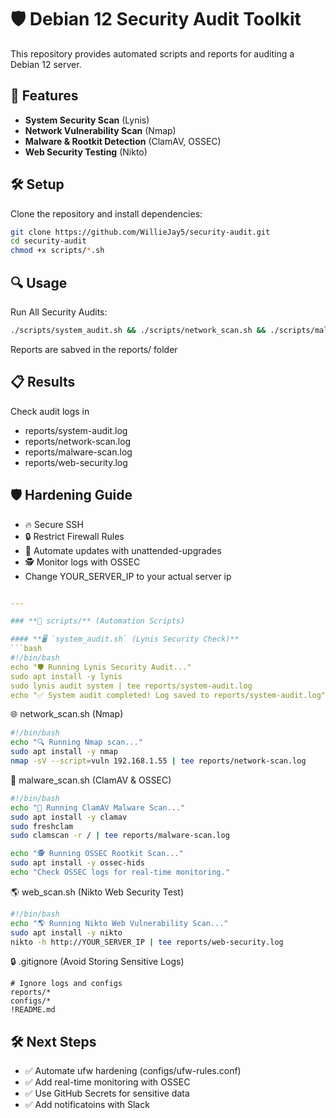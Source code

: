 
# 🛡 Debian 12 Security Audit Toolkit

This repository provides automated scripts and reports for auditing a Debian 12 server.

## 📌 Features
- **System Security Scan** (Lynis)
- **Network Vulnerability Scan** (Nmap)
- **Malware & Rootkit Detection** (ClamAV, OSSEC)
- **Web Security Testing** (Nikto)

## 🛠 Setup
Clone the repository and install dependencies:
```bash
git clone https://github.com/WillieJay5/security-audit.git
cd security-audit
chmod +x scripts/*.sh
```

## 🔍 Usage
Run All Security Audits:
```bash
./scripts/system_audit.sh && ./scripts/network_scan.sh && ./scripts/malware_scan.sh && ./scripts/web_scan.sh
```
Reports are sabved in the reports/ folder

## 📋 Results
Check audit logs in
- reports/system-audit.log
- reports/network-scan.log
- reports/malware-scan.log
- reports/web-security.log

## 🛡 Hardening Guide
- 🔥 Secure SSH
- 🔒 Restrict Firewall Rules
- 🚀 Automate updates with unattended-upgrades
- 🕵️ Monitor logs with OSSEC
- Change YOUR_SERVER_IP to your actual server ip
```yaml

---

### **📂 scripts/** (Automation Scripts)

#### **🖥 `system_audit.sh` (Lynis Security Check)**
```bash
#!/bin/bash
echo "🛡 Running Lynis Security Audit..."
sudo apt install -y lynis
sudo lynis audit system | tee reports/system-audit.log
echo "✅ System audit completed! Log saved to reports/system-audit.log"
```
🌐 network_scan.sh (Nmap)
```bash
#!/bin/bash
echo "🔍 Running Nmap scan..."
sudo apt install -y nmap
nmap -sV --script=vuln 192.168.1.55 | tee reports/network-scan.log
```

🦠 malware_scan.sh (ClamAV & OSSEC)
```bash
#!/bin/bash
echo "🦠 Running ClamAV Malware Scan..."
sudo apt install -y clamav
sudo freshclam
sudo clamscan -r / | tee reports/malware-scan.log

echo "🕵️ Running OSSEC Rootkit Scan..."
sudo apt install -y ossec-hids
echo "Check OSSEC logs for real-time monitoring."
```

🌎 web_scan.sh (Nikto Web Security Test)
```bash
#!/bin/bash
echo "🌎 Running Nikto Web Vulnerability Scan..."
sudo apt install -y nikto
nikto -h http://YOUR_SERVER_IP | tee reports/web-security.log
```

🔒 .gitignore (Avoid Storing Sensitive Logs)
```plaintext
# Ignore logs and configs
reports/*
configs/*
!README.md
```

## 🛠 Next Steps
- ✅ Automate ufw hardening (configs/ufw-rules.conf)
- ✅ Add real-time monitoring with OSSEC
- ✅ Use GitHub Secrets for sensitive data
- ✅ Add notificatoins with Slack
